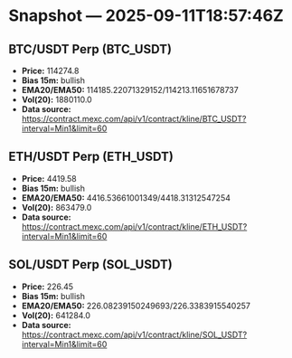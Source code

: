 # Snapshot — 2025-09-11T18:57:46Z

## BTC/USDT Perp (BTC_USDT)
- **Price:** 114274.8
- **Bias 15m:** bullish
- **EMA20/EMA50:** 114185.22071329152/114213.11651678737
- **Vol(20):** 1880110.0
- **Data source:** https://contract.mexc.com/api/v1/contract/kline/BTC_USDT?interval=Min1&limit=60

## ETH/USDT Perp (ETH_USDT)
- **Price:** 4419.58
- **Bias 15m:** bullish
- **EMA20/EMA50:** 4416.53661001349/4418.31312547254
- **Vol(20):** 863479.0
- **Data source:** https://contract.mexc.com/api/v1/contract/kline/ETH_USDT?interval=Min1&limit=60

## SOL/USDT Perp (SOL_USDT)
- **Price:** 226.45
- **Bias 15m:** bullish
- **EMA20/EMA50:** 226.08239150249693/226.3383915540257
- **Vol(20):** 641284.0
- **Data source:** https://contract.mexc.com/api/v1/contract/kline/SOL_USDT?interval=Min1&limit=60
